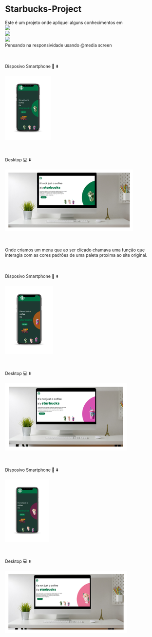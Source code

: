 # Starbucks-Project

Este é um projeto onde apliquei alguns conhecimentos em 
<br>
<img src="https://img.shields.io/badge/HTML5-E34F26?style=for-the-badge&logo=html5&logoColor=white">
<br>
<img src="https://img.shields.io/badge/CSS-239120?&style=for-the-badge&logo=css3&logoColor=whitecss">
<br>
<img src="https://img.shields.io/badge/JavaScript-F7DF1E?style=for-the-badge&logo=javascript&logoColor=blackjavascript">
<br>
Pensando na responsividade usando @media screen
<br>
<br>
<br>
<br>
Disposivo Smartphone :iphone: :arrow_down:
<br>
<br>
<img src="https://github.com/CristianRicardoLeite/Starbucks-Project/blob/dc987224f636d8529a2ab4b8a47f5f2c69462559/assets/Cell-screen1.png" width=150px heigth=100px/>
<br>
<br>
<br>
<br>
Desktop :computer: :arrow_down:
<br>
<br>
<img src="https://github.com/CristianRicardoLeite/Starbucks-Project/blob/a4284976e33c7db1425a4107ec39bf5f2596dbba/assets/green-screen.png" width=420px /> 
<br>
<br>
<br>
<br>
Onde criamos um menu que ao ser clicado chamava uma função que interagia com as cores padrões de uma paleta proxima ao site original.
<br>
<br>
<br>
<br>
Disposivo Smartphone :iphone: :arrow_down:
<br>
<br>
<img src="https://github.com/CristianRicardoLeite/Starbucks-Project/blob/dc987224f636d8529a2ab4b8a47f5f2c69462559/assets/cell-screen2.png" width=158px/>
<br>
<br>
<br>
<br>
Desktop :computer: :arrow_down:
<br>
<br>
<img src="https://github.com/CristianRicardoLeite/Starbucks-Project/blob/a4284976e33c7db1425a4107ec39bf5f2596dbba/assets/purple-screen.png" width=400px/>
<br>
<br>
<br>
<br>
Disposivo Smartphone :iphone: :arrow_down:
<br>
<br>
<img src="https://github.com/CristianRicardoLeite/Starbucks-Project/blob/dc987224f636d8529a2ab4b8a47f5f2c69462559/assets/cell-screen3.png" width=145px />
<br>
<br>
<br>
<br>
Desktop :computer: :arrow_down:
<br>
<br>
<img src="https://github.com/CristianRicardoLeite/Starbucks-Project/blob/a4284976e33c7db1425a4107ec39bf5f2596dbba/assets/pink-screen.png" width=400px />
